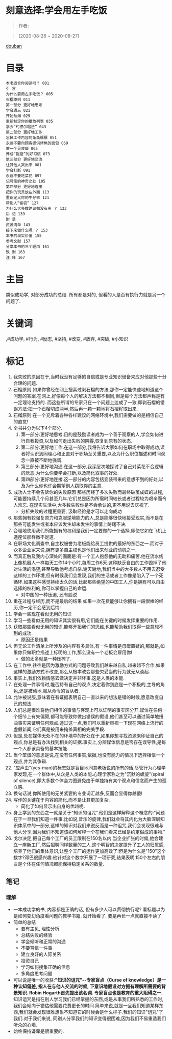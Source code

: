 # 刻意选择:学会用左手吃饭

> 作者:

> (2020-08-26 \~ 2020-08-27)

[douban](https://book.douban.com/subject/30376774/)

# 目录
```
本书适合你阅读吗？ 001
引 言
为什么要用左手吃饭？ 005
石榴原则 011
第一部分 更好地思考
学会遗忘 021
开始抽烟 029
重新制定你的播放列表 035
学会“约德尔唱法” 043
第二部分 更好地工作
忘掉工作内容的条条框框 051
永远不要向顾客提供烤焦的面包 059
做一个异装癖 065
养成“拖延”的好习惯 073
第三部分 更好地交流
让其他人哭出来 081
学会打断 091
永远不要吃菜花 097
记号笔的神奇之处 105
第四部分 更好地连接
把你的玩具放在外面 113
重新定义你的牛仔裤 121
帮别人“偷窃” 127
为什么大多数建议都没有用 ？ 133
后 记 139
附 录
资源清单 143
接下来做什么呢 ？ 153
本书的现实价值 155
参考文献 157
分享本书的三个理由 161
致 谢 163
注 释 167
```

# 主旨
类似成功学, 对部分成功的总结. 所有都是对的, 但看的人是否有执行力就是另一个问题了.

# 关键词
 ,#成功学, #行为, #励志, #坚持, #改变, #放弃, #突破, #小知识

# 标记
1. 我失败的原因在于,当时我没有足够的自信或是专业知识储备来应对他那些十分合理的问题.
2. 石榴原则 如果你曾经在网上搜索过剥石榴的方法,那你一定能快速地知道这个问题的答案.在网上,好像每个人的解决方法都不相同,但是每个方法都声称是有一定理论支持的. 而这些所谓的专家只在一个问题上达成了一致,即剥石榴的错误方法:把一个石榴切成两半,然后再一颗一颗地将石榴籽取出来.
3. 石榴原则:在一个充斥着各种各样建议的网络环境中,我们需要做的是相信自己的直觉!
4. 全书共分为以下4个部分.
    1. 第一部分:更好地思考.目的是鼓励读者成为一个善于观察的人,学会如何进行自我投资,以及如何走出失败的阴霾,恢复到原有的状态.
    2. 第二部分:更好地工作.在这一部分,我将告诉大家如何在职场中取得成功,读者将认识到同理心和正直对于职场至关重要,以及为什么职位描述和时间观念一直被不断地强调.
    3. 第三部分:更好地沟通.在这一部分,我深层次地探讨了自己对菜花不合逻辑的厌恶,为什么你要学会打断,以及简化叙事的好处.
    4. 第四部分:更好地连接.这一部分的内容包括变装带来的意想不到的好处,以及为什么你也许会期望别人窃取你的主意.
5. 成功人士不会告诉你的失败原因 那些历经了多次失败而最终破茧成蝶的过程,可能要持续几个月甚至几年.它们总是因为所需时间较长或者过程较为艰辛而令人难忘. 在现实生活中,大多数失败你是不会承认的,更不用说去庆祝了.
    * 分析失败的过程更重要, 汲取经验是才可以走向成功
6. 那些拥有较强复原力和克服逆境能力的人,总是能够很快地接受现实,而不是在那些可能发生或者本应该发生却未发生的事情上踌躇不决.
7. 合理地使用我们所能拥有的权利是我们一定要做的一个选择,即使它如在飞机上选座位那样微不足道.
8. 在职场文化调查中,自主权被誉为老板能给员工提供的最好的东西之一.而对于众多企业家来说,拥有更多自主权也是他们出来创业的动机之一.
9. 而真正触及我内心深处的画面是:有一个工人抱怨他的无助和痛苦.他在流水线上像机器人一样每天工作14个小时,每周工作6天.这种缺乏自由的工作毁掉了他对生活的渴望,甚至导致他考虑自杀.谢天谢地,我们当中的大多数人不用去忍受这样的工作环境,但有时候我们会发现,我们的生活或者工作像是陷入了一个死循环.如果这种感觉持续太久的话,比起那些绝望的中国工人,你是拥有可以自由选择的权利的,你可以掌握自己的命运.
    * 对中国的一种压迫, 还有脸说
10. 重在过程与经历,而不是最后的结果 如果一次花费能够让你拥有一段很棒的经历,你一定不会感到后悔!
11. 学会一些现在看似无用的知识
12. 学习一些看似无用的知识其实很有用,它们能在关键的时候发挥重要的作用.
13. 获取那些看似无用的知识,能够开拓我们的思维,也能帮助我们取得一些意想不到的成功.
    * 原因还是结果
14. 但无论工作清单上所涉及的内容有多具体,有一件事情是毋庸置疑的,那就是,如果你只做职位描述上标明的工作,那么没有一个老板会雇用你!
    * 做的太多就是一种压榨了.
15. 在工作中,往往是因为激励方式的问题导致我们越来越自私,越来越不合作.如果这样的激励方式不改变,那么从根本改变那些欠妥当的行为就无从谈起.
16. 事实上,我们依赖情感去做决定并非坏事,这是人类的本能.
17. 在处理一件事情时,能否持有自己的观点,决定着你到底是一个积极的,主导的角色,还是被动地,服从命令的盲从者.
18. 允许被说服,意味着在有证据表明自己一直以来的想法是错的时候,愿意改变自己的想法.
19. 人们总是很难将他们相信的事情与客观上可以证明的事实区分开.媒体在任何一个细节上有失偏颇,都可能导致你做出错误的假设,他们甚至可以通过简单地扭曲事实来证明任何观点.透过这一点,我们可以重新审视一下现在网络上流行的虚假新闻,它们真是被用来掩盖真相的完美手段.
20. 但是,处在媒体无处不在的环境中的好处在于,如果你想寻找资源来印证自己的观点,你总是有办法找到相关的证据.事实上,分辨媒体信息是否存在误导性,是每一个人都该具备的基本技能.
21. 当个笨蛋的意思是说,在没有任何事实,依据,也没有能力的情况下选择相信一个观点,并为其争辩.
22. "应声虫"(yes-man)的标志就是盲目地同意老板说的所有的话.尽管行为心理学家发现,在一个群体中,从众是人类的本能.心理学家称之为"沉默的螺旋"(spiral of silence),即大多数个体会力图避免由于单独持有某个观点和信念而产生的孤立感.
23. 换句话说,你所使用的无关紧要的专业词汇越多,反而会显得你越傻!
24. 写作的关键在于内容的简化,而不是让其更加复杂.
    * 简化了如何显示出自身的优越呢.
25. 身上学到的东西之一就是关于"知识的诅咒".他们是这样解释这个概念的:"问题在于一旦我们知道一件事,比如说,音乐的旋律,我们就会将其内化为大脑深层知识体系中的一部分,这样的知识对我们来说反而是一种诅咒,我们会发现很难与他人分享,因为我们不知道该如何解释一个在我们看来已经是约定俗成的事物."
26. 戈尔决定,把自己每个工厂的员工限制在150名以内.当企业扩张的时候,他会建立一座新工厂,然后招聘同样数量的工人.这个明智的决定提升了工人的归属感,培养了他们的集体意识,让整个工厂的运作更加高效了!但是为什么是"150"这个数字?邓巴很感兴趣.他针对这个数字开展了一项研究,结果表明,150个左右的朋友是个体在任何情况都能保持稳定关系的数量.

## 笔记
### 理解
* 一本成功学的书, 内容都是正确的话, 但有多少人可以贯彻执行呢? 看标题以为是如何变幻角度看问题的教学书籍, 就开始看了. 要是再长一点就直接不读了
* 简单的总结
    * 要有主见, 理性分析
    * 总结失败的经验
    * 学会倾听和正常的沟通
    * 不要笃信一件事
    * 建立良好的人际关系
    * 投资自己
    * 学习如何搜集正确的信息
    * 多角度思考问题
* 可以说是唯一的收获:**"知识的诅咒"\-\-专家盲点（Curse of knowledge）是一种认知偏差, 指人在与他人交流的时候, 下意识地假设对方拥有理解所需要的背景知识. Robin Hogarth首先提出该名词. 专家盲点也是教育的重大阻碍之一.** 知识诅咒是指在别人学习我们已经掌握的东西,或是从事我们所熟悉的工作时,我们会倾向于错估他需要花费更长的时间.简单来说,就是一旦我们知道某样东西,我们就会发现很难想象不知道它的时候会是什么样子.我们的知识"诅咒"了我们.对于我们来说, 同别人分享我们的知识变得很困难,因为我们不易重造我们听众的心境.
* 始终保持谦卑是很重要的.
